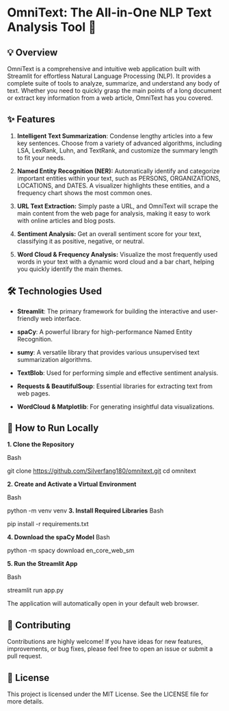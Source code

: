 # OmniText: The All-in-One NLP Text Analysis Tool 📝
## 💡 Overview
OmniText is a comprehensive and intuitive web application built with Streamlit for effortless Natural Language Processing (NLP). It provides a complete suite of tools to analyze, summarize, and understand any body of text. Whether you need to quickly grasp the main points of a long document or extract key information from a web article, OmniText has you covered.

## ✨ Features
1. **Intelligent Text Summarization**: Condense lengthy articles into a few key sentences. Choose from a variety of advanced algorithms, including LSA, LexRank, Luhn, and TextRank, and customize the summary length to fit your needs.

2. **Named Entity Recognition (NER):** Automatically identify and categorize important entities within your text, such as PERSONS, ORGANIZATIONS, LOCATIONS, and DATES. A visualizer highlights these entities, and a frequency chart shows the most common ones.

3. **URL Text Extraction:** Simply paste a URL, and OmniText will scrape the main content from the web page for analysis, making it easy to work with online articles and blog posts.

4. **Sentiment Analysis:** Get an overall sentiment score for your text, classifying it as positive, negative, or neutral.

5. **Word Cloud & Frequency Analysis:** Visualize the most frequently used words in your text with a dynamic word cloud and a bar chart, helping you quickly identify the main themes.

## 🛠️ Technologies Used
- **Streamlit**: The primary framework for building the interactive and user-friendly web interface.

- **spaCy**: A powerful library for high-performance Named Entity Recognition.

- **sumy**: A versatile library that provides various unsupervised text summarization algorithms.

- **TextBlob**: Used for performing simple and effective sentiment analysis.

- **Requests & BeautifulSoup**: Essential libraries for extracting text from web pages.

- **WordCloud & Matplotlib**: For generating insightful data visualizations.

## 🚀 How to Run Locally
 **1. Clone the Repository**

Bash

git clone https://github.com/Silverfang180/omnitext.git
cd omnitext

 **2. Create and Activate a Virtual Environment**

Bash

python -m venv venv
  **3. Install Required Libraries**
Bash

pip install -r requirements.txt

 **4. Download the spaCy Model**
Bash

python -m spacy download en_core_web_sm

 **5. Run the Streamlit App**

Bash

streamlit run app.py

The application will automatically open in your default web browser.

## 🤝 Contributing
Contributions are highly welcome! If you have ideas for new features, improvements, or bug fixes, please feel free to open an issue or submit a pull request.

## 📄 License
This project is licensed under the MIT License. See the LICENSE file for more details.
